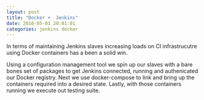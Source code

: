 ```yaml
---
layout: post
title: "Docker +  Jenkins"  
date: 2016-05-01 20:01:01   
categories: jenkins docker 
---
```

In terms of maintaining Jenkins slaves increasing loads on CI infrastrucutre using Docker containers has a been a solid win.  

Using a configuration management tool we spin up our slaves with a bare bones set of packages to get Jenkins connected, running and authenicated our Docker registry. Next we use docker-compose to link and bring up the containers required into a desired state. Lastly, with those containers running we execute out testing suite. 
